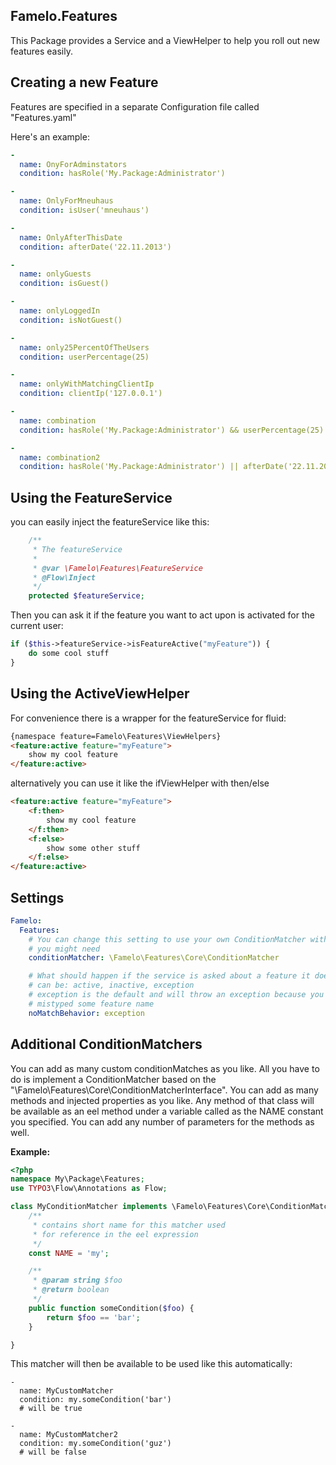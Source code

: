 ## Famelo.Features

This Package provides a Service and a ViewHelper to help you roll out new features
easily.

## Creating a new Feature

Features are specified in a separate Configuration file called "Features.yaml"

Here's an example:


```yaml
-
  name: OnyForAdminstators
  condition: hasRole('My.Package:Administrator')

-
  name: OnlyForMneuhaus
  condition: isUser('mneuhaus')

-
  name: OnlyAfterThisDate
  condition: afterDate('22.11.2013')

-
  name: onlyGuests
  condition: isGuest()

-
  name: onlyLoggedIn
  condition: isNotGuest()

-
  name: only25PercentOfTheUsers
  condition: userPercentage(25)

-
  name: onlyWithMatchingClientIp
  condition: clientIp('127.0.0.1')

-
  name: combination
  condition: hasRole('My.Package:Administrator') && userPercentage(25)

-
  name: combination2
  condition: hasRole('My.Package:Administrator') || afterDate('22.11.2013')
```

## Using the FeatureService

you can easily inject the featureService like this:

```php
	/**
	 * The featureService
	 *
	 * @var \Famelo\Features\FeatureService
	 * @Flow\Inject
	 */
	protected $featureService;
```

Then you can ask it if the feature you want to act upon is activated for the current
user:

```php
if ($this->featureService->isFeatureActive("myFeature")) {
	do some cool stuff
}
```

## Using the ActiveViewHelper

For convenience there is a wrapper for the featureService for fluid:

```html
{namespace feature=Famelo\Features\ViewHelpers}
<feature:active feature="myFeature">
	show my cool feature
</feature:active>
```

alternatively you can use it like the ifViewHelper with then/else

```html
<feature:active feature="myFeature">
	<f:then>
		show my cool feature
	</f:then>
	<f:else>
		show some other stuff
	</f:else>
</feature:active>
```

## Settings

```yaml
Famelo:
  Features:
    # You can change this setting to use your own ConditionMatcher with more specific functions
    # you might need
    conditionMatcher: \Famelo\Features\Core\ConditionMatcher

    # What should happen if the service is asked about a feature it doesn't now?
    # can be: active, inactive, exception
    # exception is the default and will throw an exception because you probably
    # mistyped some feature name
    noMatchBehavior: exception
```

## Additional ConditionMatchers

You can add as many custom conditionMatches as you like. All you have to do
is implement a ConditionMatcher based on the "\Famelo\Features\Core\ConditionMatcherInterface".
You can add as many methods and injected properties as you like. Any method of that
class will be available as an eel method under a variable called as the NAME
constant you specified. You can add any number of parameters for the methods as well.

**Example:**

```php
<?php
namespace My\Package\Features;
use TYPO3\Flow\Annotations as Flow;

class MyConditionMatcher implements \Famelo\Features\Core\ConditionMatcherInterface{
    /**
     * contains short name for this matcher used
     * for reference in the eel expression
     */
    const NAME = 'my';

    /**
     * @param string $foo
     * @return boolean
     */
    public function someCondition($foo) {
        return $foo == 'bar';
    }

}
```

This matcher will then be available to be used like this automatically:

```
-
  name: MyCustomMatcher
  condition: my.someCondition('bar')
  # will be true

-
  name: MyCustomMatcher2
  condition: my.someCondition('guz')
  # will be false
```